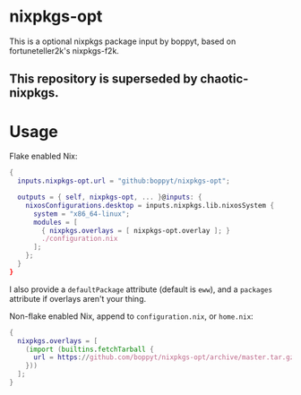 # nixpkgs-opt
This is a optional nixpkgs package input by boppyt, based on fortuneteller2k's nixpkgs-f2k.

## This repository is superseded by chaotic-nixpkgs.

# Usage

Flake enabled Nix:

```nix
{
  inputs.nixpkgs-opt.url = "github:boppyt/nixpkgs-opt";

  outputs = { self, nixpkgs-opt, ... }@inputs: {
    nixosConfigurations.desktop = inputs.nixpkgs.lib.nixosSystem {
      system = "x86_64-linux";
      modules = [
        { nixpkgs.overlays = [ nixpkgs-opt.overlay ]; }
        ./configuration.nix
      ];
    };
  }
}
```

I also provide a `defaultPackage` attribute (default is `eww`), and a `packages` attribute if overlays aren't your thing.

Non-flake enabled Nix, append to `configuration.nix`, or `home.nix`:
```nix
{
  nixpkgs.overlays = [
    (import (builtins.fetchTarball {
      url = https://github.com/boppyt/nixpkgs-opt/archive/master.tar.gz;
    }))
  ];
}
```
